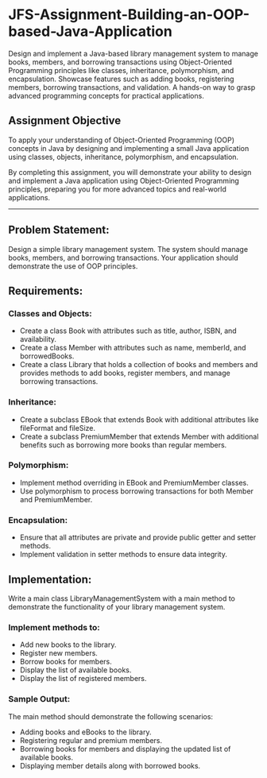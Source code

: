 # JFS-Assignment-Building-an-OOP-based-Java-Application
Design and implement a Java-based library management system to manage books, members, and borrowing transactions using Object-Oriented Programming principles like classes, inheritance, polymorphism, and encapsulation. Showcase features such as adding books, registering members, borrowing transactions, and validation. A hands-on way to grasp advanced programming concepts for practical applications.

## Assignment Objective
To apply your understanding of Object-Oriented Programming (OOP) concepts in Java by designing and implementing a small Java application using classes, objects, inheritance, polymorphism, and encapsulation.

By completing this assignment, you will demonstrate your ability to design and implement a Java application using Object-Oriented Programming principles, preparing you for more advanced topics and real-world applications.

---

## Problem Statement:

Design a simple library management system. The system should manage books, members, and borrowing transactions. Your application should demonstrate the use of OOP principles.

## Requirements:

### Classes and Objects:
- Create a class Book with attributes such as title, author, ISBN, and availability.
- Create a class Member with attributes such as name, memberId, and borrowedBooks.
- Create a class Library that holds a collection of books and members and provides methods to add books, register members, and manage borrowing transactions.

### Inheritance:
- Create a subclass EBook that extends Book with additional attributes like fileFormat and fileSize.
- Create a subclass PremiumMember that extends Member with additional benefits such as borrowing more books than regular members.

### Polymorphism:
- Implement method overriding in EBook and PremiumMember classes.
- Use polymorphism to process borrowing transactions for both Member and PremiumMember.

### Encapsulation:
- Ensure that all attributes are private and provide public getter and setter methods.
- Implement validation in setter methods to ensure data integrity.

## Implementation:

Write a main class LibraryManagementSystem with a main method to demonstrate the functionality of your library management system.

### Implement methods to:
- Add new books to the library.
- Register new members.
- Borrow books for members.
- Display the list of available books.
- Display the list of registered members.

### Sample Output:

The main method should demonstrate the following scenarios:

- Adding books and eBooks to the library.
- Registering regular and premium members.
- Borrowing books for members and displaying the updated list of available books.
- Displaying member details along with borrowed books.
